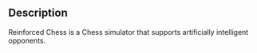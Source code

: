 ## Description
Reinforced Chess is a Chess simulator that supports artificially intelligent opponents.